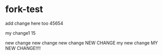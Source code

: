 # fork-test
add change here too 45654

my change1
15

new change
new change
new change
NEW CHANGE
my new change
MY NEW CHANGE!!!!
